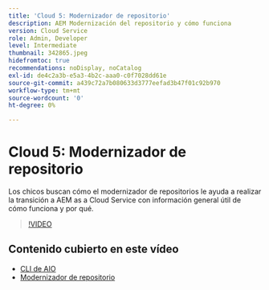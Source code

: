 ```yaml
---
title: 'Cloud 5: Modernizador de repositorio'
description: AEM Modernización del repositorio y cómo funciona
version: Cloud Service
role: Admin, Developer
level: Intermediate
thumbnail: 342865.jpeg
hidefromtoc: true
recommendations: noDisplay, noCatalog
exl-id: de4c2a3b-e5a3-4b2c-aaa0-c0f7028dd61e
source-git-commit: a439c72a7b080633d3777eefad3b47f01c92b970
workflow-type: tm+mt
source-wordcount: '0'
ht-degree: 0%

---
```


# Cloud 5: Modernizador de repositorio

Los chicos buscan cómo el modernizador de repositorios le ayuda a realizar la transición a AEM as a Cloud Service con información general útil de cómo funciona y por qué.

>[!VIDEO](https://video.tv.adobe.com/v/342865?quality=12&learn=on)

## Contenido cubierto en este vídeo

+ [CLI de AIO](https://github.com/adobe/aio-cli-plugin-aem-cloud-service-migration)
+ [Modernizador de repositorio](https://github.com/adobe/aem-cloud-service-source-migration/tree/master/packages/repository-modernizer)
